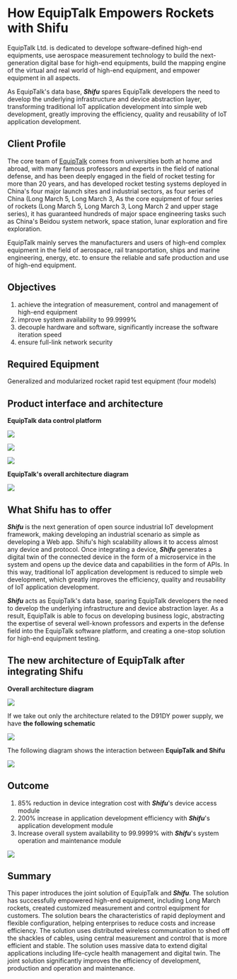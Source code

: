 # How EquipTalk Empowers Rockets with Shifu

EquipTalk Ltd. is dedicated to develope software-defined high-end equipments, use aerospace measurement technology to build the next-generation digital base for high-end equipments, build the mapping engine of the virtual and real world of high-end equipment, and empower equipment in all aspects. 

As EquipTalk's data base, ***Shifu*** spares EquipTalk developers the need to develop the underlying infrastructure and device abstraction layer, transforming traditional IoT application development into simple web development, greatly improving the efficiency, quality and reusability of IoT application development. 

## Client Profile

The core team of [EquipTalk](http://www.equiptalk.cn) comes from universities both at home and abroad, with many famous professors and experts in the field of national defense, and has been deeply engaged in the field of rocket testing for more than 20 years, and has developed rocket testing systems deployed in China's four major launch sites and industrial sectors, as four series of China (Long March 5, Long March 3, As the core equipment of four series of rockets (Long March 5, Long March 3, Long March 2 and upper stage series), it has guaranteed hundreds of major space engineering tasks such as China's Beidou system network, space station, lunar exploration and fire exploration. 

EquipTalk mainly serves the manufacturers and users of high-end complex equipment in the field of aerospace, rail transportation, ships and marine engineering, energy, etc. to ensure the reliable and safe production and use of high-end equipment. 

## Objectives

1. achieve the integration of measurement, control and management of high-end equipment 
2. improve system availability to 99.9999% 
3. decouple hardware and software, significantly increase the software iteration speed 
4. ensure full-link network security 

## Required Equipment

Generalized and modularized rocket rapid test equipment (four models) 

## Product interface and architecture

**EquipTalk data control platform**

![](/blog-cases-equiptalk/1.png)

![](/blog-cases-equiptalk/2.png)

![](/blog-cases-equiptalk/3.png)

**EquipTalk's overall architecture diagram**

![](/blog-cases-equiptalk/4.png)

## What Shifu has to offer

***Shifu*** is the next generation of open source industrial IoT development framework, making developing an industrial scenario as simple as developing a Web app. Shifu's high scalability allows it to access almost any device and protocol. Once integrating a device, ***Shifu*** generates a digital twin of the connected device in the form of a microservice in the system and opens up the device data and capabilities in the form of APIs. In this way, traditional IoT application development is reduced to simple web development, which greatly improves the efficiency, quality and reusability of IoT application development.

***Shifu*** acts as EquipTalk's data base, sparing EquipTalk developers the need to develop the underlying infrastructure and device abstraction layer. As a result, EquipTalk is able to focus on developing business logic, abstracting the expertise of several well-known professors and experts in the defense field into the EquipTalk software platform, and creating a one-stop solution for high-end equipment testing.

## The new architecture of EquipTalk after integrating Shifu

**Overall architecture diagram**

![](/blog-cases-equiptalk/5.png)

If we take out only the architecture related to the D91DY power supply, we have **the following schematic**

![](/blog-cases-equiptalk/6.png)

The following diagram shows the interaction between **EquipTalk and Shifu**

![](/blog-cases-equiptalk/7.png)

## Outcome

1. 85% reduction in device integration cost with ***Shifu***'s device access module 
2. 200% increase in application development efficiency with ***Shifu***'s application development module 
3. Increase overall system availability to 99.9999% with ***Shifu***'s system operation and maintenance module 

![](/blog-cases-equiptalk/8.png)

## Summary

This paper introduces the joint solution of EquipTalk and ***Shifu***. The solution has successfully empowered high-end equipment, including Long March rockets, created customized measurement and control equipment for customers. The solution bears the characteristics of rapid deployment and flexible configuration, helping enterprises to reduce costs and increase efficiency. The solution uses distributed wireless communication to shed off the shackles of cables, using central measurement and control that is more efficient and stable. The solution uses massive data to extend digital applications including life-cycle health management and digital twin. The joint solution significantly improves the efficiency of development, production and operation and maintenance.
